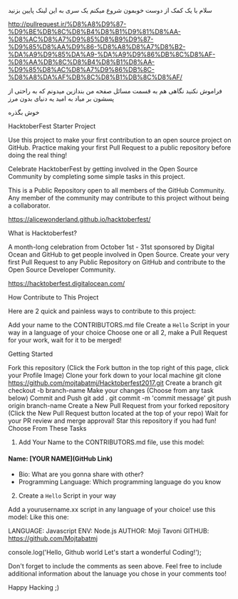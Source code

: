 
سلام با یک کمک از دوست خوبمون شروع میکنم یک سری به این لینک پایین بزنید

http://pullrequest.ir/%D8%A8%D9%87-%D9%BE%DB%8C%D8%B4%D8%B1%D9%81%D8%AA-%D8%AC%D8%A7%D9%85%D8%B9%D9%87-%D9%85%D8%AA%D9%86-%D8%A8%D8%A7%D8%B2-%DA%A9%D9%85%DA%A9-%DA%A9%D9%86%DB%8C%D8%AF-%D8%AA%DB%8C%D8%B4%D8%B1%D8%AA-%D9%85%D8%AC%D8%A7%D9%86%DB%8C-%D8%A8%DA%AF%DB%8C%D8%B1%DB%8C%D8%AF/

فراموش نکنید نگاهی هم به قسمت مسائل صفحه من بندازین میدونم که به راحتی از پسشون بر میاد به امید یه دنیای بدون مرز

خوش بگذره


HacktoberFest Starter Project

Use this project to make your first contribution to an open source project on GitHub. Practice making your first Pull Request to a public repository before doing the real thing!

Celebrate HacktoberFest by getting involved in the Open Source Community by completing some simple tasks in this project.

This is a Public Repository open to all members of the GitHub Community. Any member of the community may contribute to this project without being a collaborator.

https://alicewonderland.github.io/hacktoberfest/

What is Hacktoberfest?

A month-long celebration from October 1st - 31st sponsored by Digital Ocean and GitHub to get people involved in Open Source. Create your very first Pull Request to any Public Repository on GitHub and contribute to the Open Source Developer Community.

https://hacktoberfest.digitalocean.com/

How Contribute to This Project

Here are 2 quick and painless ways to contribute to this project:

Add your name to the CONTRIBUTORS.md file
Create a `Hello` Script in your way in a language of your choice
Choose one or all 2, make a Pull Request for your work, wait for it to be merged!

Getting Started

Fork this repository (Click the Fork button in the top right of this page, click your Profile Image)
Clone your fork down to your local machine
git clone https://github.com/mojtabatmj/Hacktoberfest2017.git
Create a branch
git checkout -b branch-name
Make your changes (Choose from any task below)
Commit and Push
git add .
git commit -m 'commit message'
git push origin branch-name
Create a New Pull Request from your forked repository (Click the New Pull Request button located at the top of your repo)
Wait for your PR review and merge approval!
Star this repository if you had fun!
Choose From These Tasks

1. Add Your Name to the CONTRIBUTORS.md file,
use this model:

#### Name: [YOUR NAME](GitHub Link)
- Bio: What are you gonna share with other?
- Programming Language: Which programming language do you know

2. Create a `Hello` Script in your way

Add a yourusername.xx script in any language of your choice!
use this model:
Like this one:

LANGUAGE: Javascript
ENV: Node.js
AUTHOR: Moji Tavoni
GITHUB: https://github.com/Mojtabatmj

console.log('Hello, Github world Let's start a wonderful Coding!');

Don't forget to include the comments as seen above. Feel free to include additional information about the lanuage you chose in your comments too!

Happy Hacking ;)
